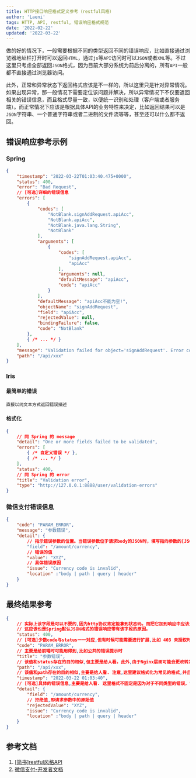 ```yaml
---
title: HTTP接口响应格式定义参考（restful风格）
author: 'Laeni'
tags: HTTP, API, restful, 错误响应格式规范
date: '2022-02-22'
updated: '2022-03-22'
---
```


做的好的情况下，一般需要根据不同的类型返回不同的错误响应，比如直接通过浏览器地址栏打开时可以返回`HTML`，通过`js`等`API`访问时可以`JSON`或者`XML`等。不过这里只考虑全部返回`JSON`格式，因为目前大部分系统为前后分离的，所有`API`一般都不直接通过浏览器访问。

此外，正常和异常状态下返回格式应该是不一样的，所以这里只是针对异常情况。如果出现异常，那一般情况下需要定位该问题并解决，所以异常情况下不仅要返回相关的错误信息，而且格式尽量一致，以便统一识别和处理（客户端或者服务端）。而正常情况下应该是根据具体API的业务特性来决定，比如返回结果可以是`JSON`字符串、一个普通字符串或者二进制的文件流等等，甚至还可以什么都不返回。

## 错误响应参考示例

### Spring

```json
{
    "timestamp": "2022-03-22T01:03:40.475+0000",
    "status": 400,
    "error": "Bad Request",
    // [可选]详细的错误信息
    "errors": [
        {
            "codes": [
                "NotBlank.signAddRequest.apiAcc",
                "NotBlank.apiAcc",
                "NotBlank.java.lang.String",
                "NotBlank"
            ],
            "arguments": [
                {
                    "codes": [
                        "signAddRequest.apiAcc",
                        "apiAcc"
                    ],
                    "arguments": null,
                    "defaultMessage": "apiAcc",
                    "code": "apiAcc"
                }
            ],
            "defaultMessage": "apiAcc不能为空!",
            "objectName": "signAddRequest",
            "field": "apiAcc",
            "rejectedValue": null,
            "bindingFailure": false,
            "code": "NotBlank"
        },
        { /* ... */ }
    ],
    "message": "Validation failed for object='signAddRequest'. Error count: 4",
    "path": "/api/xxx"
}
```

### Iris

#### 最简单的错误

```
直接以纯文本方式返回错误描述
```

#### 格式化

```json
{
    // 同 Spring 的 message
    "detail": "One or more fields failed to be validated",
    "errors": [
        { /* 自定义错误 */ },
        { /* ... */ }
    ],
    "status": 400,
    // 同 Spring 的 error
    "title": "Validation error",
    "type": "http://127.0.0.1:8888/user/validation-errors"
}
```

### 微信支付错误信息

```json
{
    "code": "PARAM_ERROR",
    "message": "参数错误",
    "detail": {
        // 指示错误参数的位置。当错误参数位于请求body的JSON时，填写指向参数的[JSON Pointer](https://datatracker.ietf.org/doc/html/rfc6901) 。当错误参数位于请求的url或者querystring时，填写参数的变量名。
        "field": "/amount/currency",
        // 错误的值
        "value": "XYZ",
        // 具体错误原因
        "issue": "Currency code is invalid",
        "location" :"body | path | query | header"
    }
}
```

## 最终结果参考

```json
{
    // 实际上该字段是可以不要的,因为http协议肯定能拿到状态码。而把它加到响应中应该是为了更方便，比如：1.方便客户端获取 2.服务器打印响应日志时也方便查看
    // 这应该也是Spring默认JSON格式的错误响应带有该字段的原因。
    "status": 400,
    // [可选]少数code与status一一对应,但有时候可能需要进行扩展,比如 403 未授权时可以通过code区分具体缺少哪些授权
    "code": "PARAM_ERROR",
    // 主要是给前端时可能用得到,比如公共的错误提示时
    "title": "参数错误",
    // 该值和status存在的目的相似,但主要是给人看。此外,由于Nginx层面可能会更改转发路径而导致用户看到的和后端服务的path不一致，所以这里填写后端服务路径会更容易排查问题
    "path": "/api/xxx",
    // 该值和path存在的目的相似,主要是给人看. 注意,这里建议格式化为常见的格式,并且时区采用东八区
    "timestamp": "2022-03-22 01:03:40",
    // [可选]具体的错误信息,主要是给人看. 这里格式不固定是因为对于不同类型的错误，详细程度可能不一样，比如参数错误时可以精确列出具体错误的地方并加以说明，而请求过多被限流等情况一般只需要一句详细描述即可。
    "detail": {
        "field": "/amount/currency",
        // 拒绝值,即请求参数中的原始值
        "rejectedValue": "XYZ",
        "issue": "Currency code is invalid",
        "location" :"body | path | query | header"
    }
}
```

## 参考文档

1. [[简书]restful风格API](https://www.jianshu.com/p/73d2415956bd)
2. [微信支付-开发者文档](https://pay.weixin.qq.com/wiki/doc/apiv3/wechatpay/wechatpay2_0.shtml#part-6)

